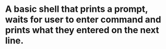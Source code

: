 # A basic shell that prints a prompt, waits for user to enter command and prints what they entered on the next line.